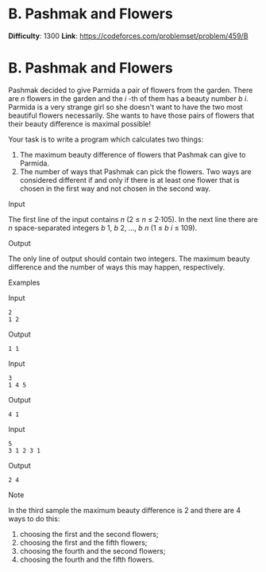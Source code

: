 # B. Pashmak and Flowers 
**Difficulty**: 1300 
**Link**: https://codeforces.com/problemset/problem/459/B

# B. Pashmak and Flowers
Pashmak decided to give Parmida a pair of flowers from the garden. There are
_n_ flowers in the garden and the _i_ -th of them has a beauty number _b_ _i_.
Parmida is a very strange girl so she doesn't want to have the two most
beautiful flowers necessarily. She wants to have those pairs of flowers that
their beauty difference is maximal possible!

Your task is to write a program which calculates two things:

  1. The maximum beauty difference of flowers that Pashmak can give to Parmida. 
  2. The number of ways that Pashmak can pick the flowers. Two ways are considered different if and only if there is at least one flower that is chosen in the first way and not chosen in the second way. 

Input

The first line of the input contains _n_ (2 ≤  _n_ ≤ 2·105). In the next line
there are _n_ space-separated integers _b_ 1, _b_ 2, ..., _b_ _n_ (1 ≤  _b_
_i_ ≤ 109).

Output

The only line of output should contain two integers. The maximum beauty
difference and the number of ways this may happen, respectively.

Examples

Input

    
    
    2  
    1 2  
    

Output

    
    
    1 1

Input

    
    
    3  
    1 4 5  
    

Output

    
    
    4 1

Input

    
    
    5  
    3 1 2 3 1  
    

Output

    
    
    2 4

Note

In the third sample the maximum beauty difference is 2 and there are 4 ways to
do this:

  1. choosing the first and the second flowers; 
  2. choosing the first and the fifth flowers; 
  3. choosing the fourth and the second flowers; 
  4. choosing the fourth and the fifth flowers. 

